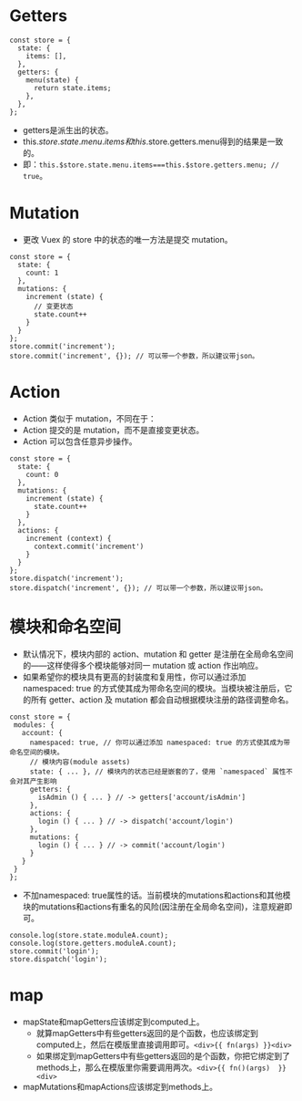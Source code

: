 # Getters
```
const store = {
  state: {
    items: [],
  },
  getters: {
    menu(state) {
      return state.items;
    },
  },
};
```
* getters是派生出的状态。
* this.$store.state.menu.items和this.$store.getters.menu得到的结果是一致的。
* 即：```this.$store.state.menu.items===this.$store.getters.menu; // true```。

# Mutation
* 更改 Vuex 的 store 中的状态的唯一方法是提交 mutation。
```
const store = {
  state: {
    count: 1
  },
  mutations: {
    increment (state) {
      // 变更状态
      state.count++
    }
  }
};
store.commit('increment');
store.commit('increment', {}); // 可以带一个参数，所以建议带json。
```

# Action
* Action 类似于 mutation，不同在于：
* Action 提交的是 mutation，而不是直接变更状态。
* Action 可以包含任意异步操作。
```
const store = {
  state: {
    count: 0
  },
  mutations: {
    increment (state) {
      state.count++
    }
  },
  actions: {
    increment (context) {
      context.commit('increment')
    }
  }
};
store.dispatch('increment');
store.dispatch('increment', {}); // 可以带一个参数，所以建议带json。
```

# 模块和命名空间
* 默认情况下，模块内部的 action、mutation 和 getter 是注册在全局命名空间的——这样使得多个模块能够对同一 mutation 或 action 作出响应。
* 如果希望你的模块具有更高的封装度和复用性，你可以通过添加 namespaced: true 的方式使其成为带命名空间的模块。当模块被注册后，它的所有 getter、action 及 mutation 都会自动根据模块注册的路径调整命名。
```
const store = {
 modules: {
   account: {
     namespaced: true, // 你可以通过添加 namespaced: true 的方式使其成为带命名空间的模块。
     // 模块内容(module assets)
     state: { ... }, // 模块内的状态已经是嵌套的了，使用 `namespaced` 属性不会对其产生影响
     getters: {
       isAdmin () { ... } // -> getters['account/isAdmin']
     },
     actions: {
       login () { ... } // -> dispatch('account/login')
     },
     mutations: {
       login () { ... } // -> commit('account/login')
     }
   }
 }
};
```
* 不加namespaced: true属性的话。当前模块的mutations和actions和其他模块的mutations和actions有重名的风险(因注册在全局命名空间)，注意规避即可。
```
console.log(store.state.moduleA.count);
console.log(store.getters.moduleA.count);
store.commit('login');
store.dispatch('login');
```

# map
* mapState和mapGetters应该绑定到computed上。
    - 就算mapGetters中有些getters返回的是个函数，也应该绑定到computed上，然后在模版里直接调用即可。```<div>{{ fn(args) }}<div>```
    - 如果绑定到mapGetters中有些getters返回的是个函数，你把它绑定到了methods上，那么在模版里你需要调用两次。```<div>{{ fn()(args)  }}<div>```
* mapMutations和mapActions应该绑定到methods上。
